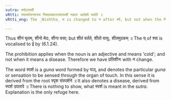 ```yaml
---
sutra: श्योऽस्पर्शे
vRtti: श्यायतेरुत्तरस्य निष्ठातकारस्यास्पर्शे नकार आदेशो भवति ॥
vRtti_eng: The _Nishtha_ त is changed to न after श्यै, but not when the Participle denotes 'cold'.

---
```

Thus शीनं घृतम्, शीनो मेदः, शीना वसा; but शीतं वर्तते, शीतो वायुः, शीतमुदकम् ॥ The य् of श्या is vocalised to ई by (6.1.24).

The prohibition applies when the noun is an adjective and means 'cold'; and not when it means a disease. Therefore we have प्रतिशीनः with न change.

The word स्पर्श is a _guna_ word formed by घञ्, and denotes the particular _guna_ or sensation to be sensed through the organ of touch. In this sense it is derived from the root स्पृश संस्पर्शने ॥ It also denotes a disease, derived from स्पर्श उपतापे ॥ There is nothing to show, what स्पर्श is meant in the _sutra_. Explanation is the only refuge here.